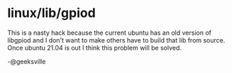 # linux/lib/gpiod

This is a nasty hack because the current ubuntu has an old version of libgpiod and I don't want to make others have to build that lib from source.
Once ubuntu 21.04 is out I think this problem will be solved.

-@geeksville